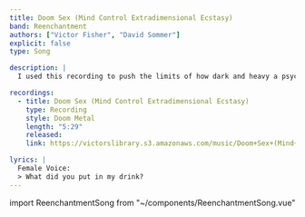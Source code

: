 ```yaml
---
title: Doom Sex (Mind Control Extradimensional Ecstasy)
band: Reenchantment
authors: ["Victor Fisher", "David Sommer"]
explicit: false
type: Song

description: |
  I used this recording to push the limits of how dark and heavy a psychedelic metal track can become.

recordings:
  - title: Doom Sex (Mind Control Extradimensional Ecstasy)
    type: Recording
    style: Doom Metal
    length: "5:29"
    released: 
    link: https://victorslibrary.s3.amazonaws.com/music/Doom+Sex+(Mind+Control+Extradimensional+Ecstasy)/Doom+Sex+(Mind+Control+Extradimensional+Ecstasy).mp3

lyrics: |
  Female Voice:
  > What did you put in my drink?
---
```


import ReenchantmentSong from "~/components/ReenchantmentSong.vue"

<ReenchantmentSong :songData="$frontmatter" />
